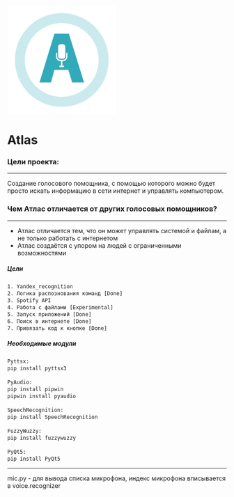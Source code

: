 <p>
 <img src="https://github.com/MaxOmenes/AtlasProject/raw/main/web/icon.png" width="250">
</p>


# Atlas #

### Цели проекта: ###
---------------------
Создание голосового помощника, с помощью которого можно будет просто искать информацию в сети интернет и управлять компьютером. 

### Чем Атлас отличается от других голосовых помощников? ###
------------------------------------------------------------
 - Атлас отличается тем, что он может управлять системой и файлам, а не только работать с интернетом
 - Атлас создаётся с упором на людей с ограниченными возможностями 



##### Цели #####
    1. Yandex_recognition
    2. Логика распознования команд [Done]
    3. Spotify API
    4. Работа с файлами [Experimental]
    5. Запуск приложений [Done]
    6. Поиск в интернете [Done]
    7. Привязать код к кнопке [Done]

##### Необходимые модули #####
    Pyttsx:
    pip install pyttsx3

    PyAudio:
    pip install pipwin
    pipwin install pyaudio

    SpeechRecognition:
    pip install SpeechRecognition

    FuzzyWuzzy:
    pip install fuzzywuzzy
    
    PyQt5:
    pip install PyQt5
---------------------------------------------------------
mic.py - для вывода списка микрофона, индекс микрофона вписывается в voice.recognizer

